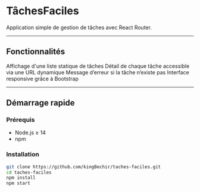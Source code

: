 #  TâchesFaciles

Application simple de gestion de tâches avec React Router.

---

##  Fonctionnalités

 Affichage d'une liste statique de tâches
 Détail de chaque tâche accessible via une URL dynamique
 Message d’erreur si la tâche n’existe pas
 Interface responsive grâce à Bootstrap

---

##  Démarrage rapide

### Prérequis

- Node.js ≥ 14
- npm

### Installation

```bash
git clone https://github.com/kingBechir/taches-faciles.git
cd taches-faciles
npm install
npm start
